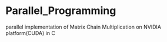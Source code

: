 # Parallel_Programming
parallel implementation of Matrix Chain Multiplication on NVIDIA platform(CUDA) in C

